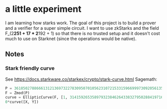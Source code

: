 # a little experiment

I am learning how starks work. The goal of this project is to build a prover and a verifier for a super simple circuit. I want to use zkStarks and the field F_(2**251 + 17 * 2**192 + 1) so that there is no trusted setup and it doesn't cost much to use on Starknet (since the operations would be native).

## Notes

### Stark friendly curve
See https://docs.starkware.co/starkex/crypto/stark-curve.html
Sagemath:
```py
P = 3618502788666131213697322783095070105623107215331596699973092056135872020481
F = Zmod(P)
curve = EllipticCurve(F, [1, 3141592653589793238462643383279502884197169399375105820974944592307816406665])
0*curve([X, Y])
```